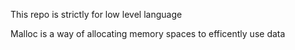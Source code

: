 This repo is strictly for low level language

Malloc is a way of allocating memory spaces to efficently use data
